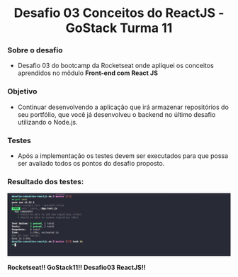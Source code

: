 <h1 align="center">Desafio 03 Conceitos do ReactJS -  GoStack Turma 11</h1>

### Sobre o desafio

- Desafio 03 do bootcamp da Rocketseat onde apliquei os conceitos aprendidos no mõdulo <strong>Front-end com React JS</strong>

### Objetivo
- Continuar desenvolvendo a aplicação que irá armazenar repositórios do seu portfólio, que você já desenvolveu o backend no último desafio utilizando o Node.js.

### Testes
- Após a implementação os testes devem ser executados para que possa ser avaliado todos os pontos do desafio proposto.

### Resultado dos testes:

<img src="src/assets/desafio03.png">

**Rocketseat!! GoStack11!! Desafio03 ReactJS!!**